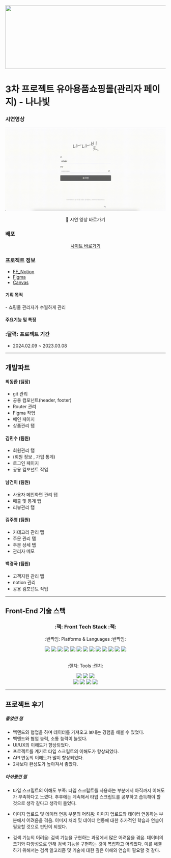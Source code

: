 <div align= "center">
</div>

<img src="/public/assets/images/logo.svg" width="1000" height="200">

# 3차 프로젝트 유아용품쇼핑몰(관리자 페이지) - 나나빛

<h3>시연영상</h3>
<div align="center">
 <p>
      <img src="./public/assets/nanabit.gif"/>
    </p>
    <span>
        🔹
        <a herf="https://www.youtube.com/watch?v=QSKiyPgRrgo" target="_blank">
            시연 영상 바로가기
        </a>
    </span>
</div>
<h3>배포</h3>

<div align="center">
    <span>
        <a href="http://192.168.0.144:5223/" target="_blank">
            사이트 바로가기
        </a>    
    </span>
</div>

### 프로젝트 정보

- [FE_Notion](https://wood-onyx-616.notion.site/2-3-35eebf3e408949bca9d14b46898de209?pvs=4)
- [Figma](https://www.figma.com/file/2LF6tijPo3RfGidZy3dFKw/%EB%82%98%EB%82%98%EB%B9%9B?type=design&node-id=54894-17504&mode=design&t=LccG4OWm9CniJzaD-0)
- [Canvas](https://www.canva.com/design/DAF7cAd55q4/zjtbiY0R7UnDk2lfO_1zvg/view?utm_content=DAF7cAd55q4&utm_campaign=designshare&utm_medium=link&utm_source=editor)

<h4>기획 목적</h4>
- 쇼핑물 관리자가 수월하게 관리<br/>

<h4>주요기능 및 특징</h4>

### :달력: 프로젝트 기간

- 2024.02.09 ~ 2023.03.08

---

## 개발파트

#### 최동환 (팀장)

- git 관리
- 공용 컴포넌트(header, footer)
- Router 관리
- Figma 작업
- 메인 페이지
- 상품관리 탭

#### 김민수 (팀원)

- 회원관리 탭
- (회원 정보 , 가입 통계)
- 로그인 페이지
- 공용 컴포넌트 작업

#### 남건이 (팀원)

- 사용자 메인화면 관리 탭
- 매출 및 통계 탭
- 리뷰관리 탭

#### 김주영 (팀원)

- 카테고리 관리 탭
- 주문 관리 탭
- 주문 상세 탭
- 관리자 메모

#### 백경국 (팀원)

- 고객지원 관리 탭
- notion 관리
- 공용 컴포넌트 작업

---

## Front-End 기술 스택

<div align=center>
    <h3>:책: Front Tech Stack :책:</h3>
    <p>:반짝임: Platforms & Languages :반짝임:</p>
</div>
<div align="center">
    <img src="https://img.shields.io/badge/React-61DAFB?style=flat&logo=react&logoColor=white" />
    <img src="https://img.shields.io/badge/ReactRouter-CA4245?style=flat&logo=reactrouter&logoColor=white" />
    <img src="https://img.shields.io/badge/axios-5A29E4?style=flat&logo=axios&logoColor=white" />
    <img src="https://img.shields.io/badge/JavaScript-F7DF1E?style=flat&logo=JavaScript&logoColor=white" />
    <img src="https://img.shields.io/badge/StyledComponents-DB7093?style=flat&logo=styledcomponents&logoColor=white" />
    <img src="https://img.shields.io/badge/CSS3-1572B6?style=flat&logo=CSS3&logoColor=white" />
    <img src="https://img.shields.io/badge/HTML5-E34F26?style=flat&logo=HTML5&logoColor=white" />
    <img src="https://img.shields.io/badge/Sass-CC6699?style=flat&for-the-badge&logo=Sass&logoColor=white">
    <img src="https://img.shields.io/badge/Redux-764ABC?style=flat-for&logo=Redux&logoColor=white">
    <img src="https://img.shields.io/badge/Node.js-339933?style=flat&for-the-badge&logo=Node.js&logoColor=white">
    <img src="https://img.shields.io/badge/Ant Design-0170FE?style=flat&for-the-badge&logo=Ant Design&logoColor=white">
    <img src="https://img.shields.io/badge/Swiper-6332F6?style=flat&for-the-badge&logo=Swiper&logoColor=white">
    <img src="https://img.shields.io/badge/-TypeScript-007ACC?style=flat&logo=typescript&logoColor=white">
    <br />
</div>
<br />
<div align=center>
    <p>:렌치: Tools :렌치:</p>
    <img src="https://img.shields.io/badge/Visual%20Studio%20Code-007ACC?style=flat&logo=VisualStudioCode&logoColor=white" />
    <img src="https://img.shields.io/badge/Prettier-F7B93E?style=flat&logo=Prettier&logoColor=white" />
    <img src="https://img.shields.io/badge/Eslint-4B32C3?style=flat&logo=eslint&logoColor=white" />
  <br />
    <img src="https://img.shields.io/badge/GitHub-181717?style=flat&logo=GitHub&logoColor=white" />
    <img src="https://img.shields.io/badge/slack-4A154B?style=flat&logo=slack&logoColor=white" />
    <img src="https://img.shields.io/badge/notion-000000?style=flat&logo=notion&logoColor=white" />
    <img src="https://img.shields.io/badge/Figma-F24E1E?style=flat-square&logo=FigmalogoColor=white">
</div>

---

## 프로젝트 후기

##### 좋았던 점

- 백엔드와 협업을 하며 데이터를 가져오고 보내는 경험을 해볼 수 있었다.
- 백엔드와 협업 능력, 소통 능력이 늘었다.
- UI/UX의 이해도가 향상되었다.
- 프로젝트를 계기로 타입 스크립트의 이해도가 향상되었다.
- API 연동의 이해도가 많이 향상되었다.
- 2차보다 완성도가 높아져서 좋았다.

##### 아쉬웠던 점

- 타입 스크립트의 이해도 부족: 타입 스크립트를 사용하는 부분에서 아직까지 이해도가 부족하다고 느꼈다. 추후에는 계속해서 타입 스크립트를 공부하고 습득해야 할 것으로 생각 같다고 생각이 들었다.

- 이미지 업로드 및 데이터 연동 부분의 어려움: 이미지 업로드와 데이터 연동하는 부분에서 어려움을 겪음. 이미지 처리 및 데이터 연동에 대한 추가적인 학습과 연습이 필요할 것으로 판단이 되었다.

- 검색 기능의 어려움: 검색 기능을 구현하는 과정에서 많은 어려움을 겪음. 데이터의 크기와 다양성으로 인해 검색 기능을 구현하는 것이 복잡하고 어려웠다. 이를 해결하기 위해서는 검색 알고리즘 및 기술에 대한 깊은 이해와 연습이 필요할 것 같다.
